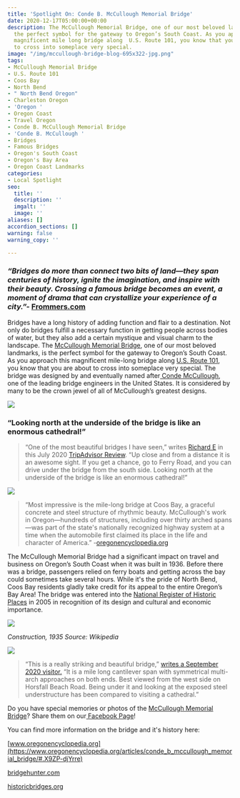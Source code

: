 ```yaml
---
title: 'Spotlight On: Conde B. McCullough Memorial Bridge'
date: 2020-12-17T05:00:00+00:00
description: The McCullough Memorial Bridge, one of our most beloved landmarks, is
  the perfect symbol for the gateway to Oregon’s South Coast. As you approach this
  magnificent mile long bridge along  U.S. Route 101, you know that you are about
  to cross into someplace very special.
image: "/img/mccullough-bridge-blog-695x322-jpg.png"
tags:
- McCullough Memorial Bridge
- U.S. Route 101
- Coos Bay
- North Bend
- " North Bend Oregon"
- Charleston Oregon
- 'Oregon '
- Oregon Coast
- Travel Oregon
- Conde B. McCullough Memorial Bridge
- 'Conde B. McCullough '
- Bridges
- Famous Bridges
- Oregon's South Coast
- Oregon's Bay Area
- Oregon Coast Landmarks
categories:
- Local Spotlight
seo:
  title: ''
  description: ''
  imgalt: ''
  image: ''
aliases: []
accordion_sections: []
warning: false
warning_copy: ''

---
```

### _“Bridges do more than connect two bits of land—they span centuries of history, ignite the imagination, and inspire with their beauty. Crossing a famous bridge becomes an event, a moment of drama that can crystallize your experience of a city.”-_ [Frommers.com](https://www.frommers.com/slideshows/847997-7-iconic-bridges-you-must-see-before-you-die)

Bridges have a long history of adding function and flair to a destination. Not only do bridges fulfill a necessary function in getting people across bodies of water, but they also add a certain mystique and visual charm to the landscape. The [McCullough Memorial Bridge](https://en.wikipedia.org/wiki/Conde_McCullough_Memorial_Bridge), one of our most beloved landmarks, is the perfect symbol for the gateway to Oregon’s South Coast. As you approach this magnificent mile-long bridge along [U.S. Route 101](https://en.wikipedia.org/wiki/U.S._Route_101_in_Oregon), you know that you are about to cross into someplace very special. The bridge was designed by and eventually named after[ Conde McCullough](https://www.oregonencyclopedia.org/articles/conde_balcom_mccullough/#.X9qIetjYpD8), one of the leading bridge engineers in the United States. It is considered by many to be the crown jewel of all of McCullough’s greatest designs.

![](/img/mccullough-memorial-bridge.png)

### “Looking north at the underside of the bridge is like an enormous cathedral!”

> “One of the most beautiful bridges I have seen,” writes [Richard E](https://www.tripadvisor.com/Profile/RichardE18) in this July 2020 [TripAdvisor Review](https://www.tripadvisor.com/Attraction_Review-g51813-d4725395-Reviews-McCullough_Memorial_Bridge-Coos_Bay_Oregon.html). “Up close and from a distance it is an awesome sight. If you get a chance, go to Ferry Road, and you can drive under the bridge from the south side. Looking north at the underside of the bridge is like an enormous cathedral!”

![](/img/beneath-mccullough-bridge.jpg)

> “Most impressive is the mile-long bridge at Coos Bay, a graceful concrete and steel structure of rhythmic beauty. McCullough's work in Oregon—hundreds of structures, including over thirty arched spans—was part of the state's nationally recognized highway system at a time when the automobile first claimed its place in the life and character of America.” -[oregonencyclopedia.org](https://www.oregonencyclopedia.org/articles/conde_balcom_mccullough/#.X9ZO0djYrrd)

  
The McCullough Memorial Bridge had a significant impact on travel and business on Oregon’s South Coast when it was built in 1936. Before there was a bridge, passengers relied on ferry boats and getting across the bay could sometimes take several hours. While it's the pride of North Bend, Coos Bay residents gladly take credit for its appeal to the entire Oregon’s Bay Area! The bridge was entered into the [National Register of Historic Places](https://en.wikipedia.org/wiki/National_Register_of_Historic_Places) in 2005 in recognition of its design and cultural and economic importance.

![](/img/coos_bay_bridge-_construction_-32091766393.jpg)

_Construction, 1935 Source: Wikipedia_

![](/img/mccullough-memorial-bridge.jpeg)

> “This is a really striking and beautiful bridge,” [writes a September 2020 visitor.](https://www.tripadvisor.com/Attraction_Review-g51813-d4725395-Reviews-McCullough_Memorial_Bridge-Coos_Bay_Oregon.html) “It is a mile long cantilever span with symmetrical multi-arch approaches on both ends. Best viewed from the west side on Horsfall Beach Road. Being under it and looking at the exposed steel understructure has been compared to visiting a cathedral.”

Do you have special memories or photos of the [McCullough Memorial Bridge](https://en.wikipedia.org/wiki/Conde_McCullough_Memorial_Bridge)? Share them on our[ Facebook Page](https://www.facebook.com/OregonsAdventureCoast/)!

  
You can find more information on the bridge and it's history here: 

[www.oregonencyclopedia.org](https://www.oregonencyclopedia.org/articles/conde_b_mccullough_memorial_bridge/#.X9ZP-djYrre)

[bridgehunter.com](https://bridgehunter.com/or/coos/mccullough/)

[historicbridges.org](https://historicbridges.org/bridges/browser/?bridgebrowser=oregon/coosbaymccullough/)